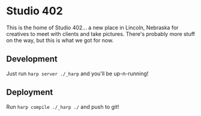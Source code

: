 # Studio 402

This is the home of Studio 402... a new place in Lincoln, Nebraska for creatives to meet with clients and take pictures. There's probably more stuff on the way, but this is what we got for now.

## Development

Just run `harp server ./_harp` and you'll be up-n-running!

## Deployment

Run `harp compile ./_harp ./` and push to git!
